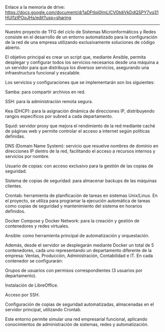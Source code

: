 Enlace a la memoria de drive: 
https://docs.google.com/document/d/1aDFtIqj0ImLlCVGtdiVkDdQSPY7vq31HUI1zIPOoJHs/edit?usp=sharing 

---------------------------------------------------------------------------------------------------------
Nuestro proyecto de TFG del ciclo de Sistemas Microinformáticos y Redes consiste en el desarrollo de un entorno automatizado para la configuración de la red de una empresa utilizando exclusivamente soluciones de código abierto.

El objetivo principal es crear un script que, mediante Ansible, permita desplegar y configurar todos los servicios necesarios desde una máquina a un servidor para que distribuya los diversos servicios, asegurando una infraestructura funcional y escalable.

Los servicios y configuraciones que se implementarán son los siguientes:

Samba: para compartir archivos en red.

SSH: para la administración remota segura.

Kea (DHCP): para la asignación dinámica de direcciones IP, distribuyendo rangos específicos por subred a cada departamento.

Squid: servidor proxy que mejora el rendimiento de la red mediante caché de páginas web y permite controlar el acceso a internet según políticas definidas.

DNS (Domain Name System): servicio que resuelve nombres de dominio en direcciones IP dentro de la red, facilitando el acceso a recursos internos y servicios por nombre.

Usuario de copias: con acceso exclusivo para la gestión de las copias de seguridad.

Sistema de copias de seguridad: para almacenar backups de las máquinas clientes.

Crontab: herramienta de planificación de tareas en sistemas Unix/Linux. En el proyecto, se utiliza para programar la ejecución automática de tareas como copias de seguridad y mantenimiento del sistema en horarios definidos.

Docker Compose y Docker Network: para la creación y gestión de contenedores y redes virtuales.

Ansible: como herramienta principal de automatización y orquestación.

Además, desde el servidor se desplegarán mediante Docker un total de 5 contenedores, cada uno representando un departamento diferente de la empresa: Ventas, Producción, Administración, Contabilidad e IT. En cada contenedor se configurarán:

Grupos de usuarios con permisos correspondientes (3 usuarios por departamento).

Instalación de LibreOffice.

Acceso por SSH.

Configuración de copias de seguridad automatizadas, almacenadas en el servidor principal, utilizando Crontab.

Este entorno permite simular una red empresarial funcional, aplicando conocimientos de administración de sistemas, redes y automatización.
